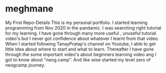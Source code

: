 # meghmane
My First Repo-Details
This is my personal portfolio.
I started learning programming from Nov 2020 in the pandamic. I was searching right tutorial for my learning. I have gone through many more useful , unuseful tutorial video's but I never got confidence about whatever I learnt from that video.
When I started following TanayPratap's channel on Youtube, I able to get little idea about where to start and what to learn. Thereafter I have gone through the some important video's about beginners learning video ang I got to know about "neog.camp".
And like wise started my level zero of neogcamp journey.
